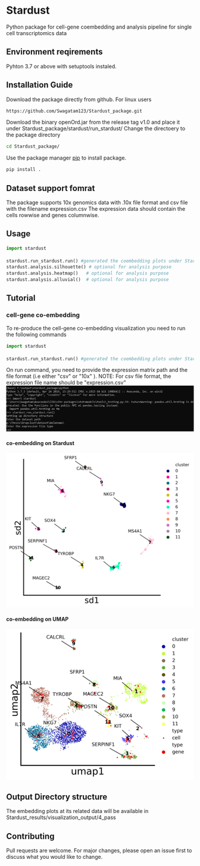 # Stardust
Python package for cell-gene coembedding and analysis pipeline for single cell transcriptomics data


## Environment reqirements

Pyhton 3.7 or above with setuptools instaled.

## Installation Guide

Download the package directly from github. For linux users
```bash
https://github.com/Swagatam123/Stardust_package.git
```
Download the binary openOrd.jar from the release tag v1.0 and place it under Stardust_package/stardust/run_stardust/
Change the directoery to the package directory
```bash
cd Stardust_package/
```
Use the package manager [pip](https://pip.pypa.io/en/stable/) to install package.

```bash
pip install .
```

## Dataset support fomrat

The package supports 10x genomics data with .10x file format and csv file with the filename expression.csv
The expression data should contain the cells rowwise and genes columnwise.

## Usage

```python
import stardust

stardust.run_stardust.run() #generated the coembedding plots under Stardust_resuts/visualization_output/4_pass.
stardust.analysis.silhouette() # optional for analysis purpose
stardust.analysis.heatmap()   # optional for analysis purpose
stardust.analysis.alluvial()  # optional for analysis purpose
```
## Tutorial
### cell-gene co-embedding
To re-produce the cell-gene co-embedding visualization you need to run the following commands

```python
import stardust

stardust.run_stardust.run() #generated the coembedding plots under Stardust_resuts/visualization_output/4_pass.
```
On run command, you need to provide the expression matrix path and the file format (i.e either "csv" or "10x" ). 
NOTE: For csv file format, the expression file name should be "expression.csv"
![alt text](blob/run.PNG)

#### co-embedding on Stardust
![alt text](blob/sd_color_embedding.png)
#### co-embedding on UMAP
![alt text](blob/umap_color_embedding.png)
## Output Directory structure
The embedding plots at its related data will be available in Stardust_results/visualization_output/4_pass

## Contributing
Pull requests are welcome. For major changes, please open an issue first to discuss what you would like to change.

